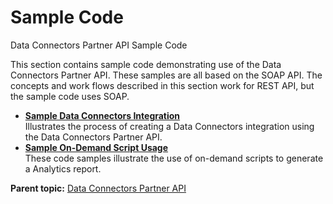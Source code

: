 # Sample Code

Data Connectors Partner API Sample Code

This section contains sample code demonstrating use of the Data Connectors Partner API. These samples are all based on the SOAP API. The concepts and work flows described in this section work for REST API, but the sample code uses SOAP.

-   **[Sample Data Connectors Integration](../code_samples/integration/c_sample_genesis_integration.md)**  
Illustrates the process of creating a Data Connectors integration using the Data Connectors Partner API.
-   **[Sample On-Demand Script Usage](../code_samples/on-demand_script/c_sample_ondemand_scripts.md)**  
These code samples illustrate the use of on-demand scripts to generate a Analytics report.

**Parent topic:** [Data Connectors Partner API](../Overview/c_genapi_overview.md)

